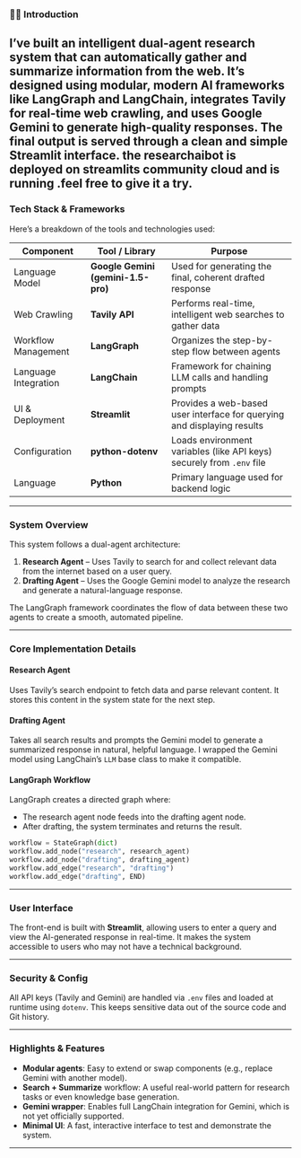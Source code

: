 
### 👩‍💻 Introduction

I’ve built an intelligent dual-agent research system that can automatically gather and summarize information from the web. It’s designed using modular, modern AI frameworks like **LangGraph** and **LangChain**, integrates **Tavily** for real-time web crawling, and uses **Google Gemini** to generate high-quality responses. The final output is served through a clean and simple **Streamlit** interface.
the researchaibot is deployed on streamlits community cloud  and is running .feel free to give it a try.
---

###  Tech Stack & Frameworks

Here’s a breakdown of the tools and technologies used:

| Component          | Tool / Library             | Purpose                                                                 |
|--------------------|----------------------------|-------------------------------------------------------------------------|
| Language Model      | **Google Gemini (gemini-1.5-pro)** | Used for generating the final, coherent drafted response                |
| Web Crawling        | **Tavily API**             | Performs real-time, intelligent web searches to gather data             |
| Workflow Management | **LangGraph**              | Organizes the step-by-step flow between agents                          |
| Language Integration| **LangChain**              | Framework for chaining LLM calls and handling prompts                   |
| UI & Deployment     | **Streamlit**              | Provides a web-based user interface for querying and displaying results |
| Configuration       | **python-dotenv**          | Loads environment variables (like API keys) securely from `.env` file   |
| Language            | **Python**                 | Primary language used for backend logic                                 |

---

###  System Overview

This system follows a dual-agent architecture:

1. **Research Agent** – Uses Tavily to search for and collect relevant data from the internet based on a user query.
2. **Drafting Agent** – Uses the Google Gemini model to analyze the research and generate a natural-language response.

The LangGraph framework coordinates the flow of data between these two agents to create a smooth, automated pipeline.

---

###  Core Implementation Details

####  Research Agent
Uses Tavily’s search endpoint to fetch data and parse relevant content. It stores this content in the system state for the next step.

####  Drafting Agent
Takes all search results and prompts the Gemini model to generate a summarized response in natural, helpful language. I wrapped the Gemini model using LangChain’s `LLM` base class to make it compatible.

#### LangGraph Workflow
LangGraph creates a directed graph where:
- The research agent node feeds into the drafting agent node.
- After drafting, the system terminates and returns the result.

```python
workflow = StateGraph(dict)
workflow.add_node("research", research_agent)
workflow.add_node("drafting", drafting_agent)
workflow.add_edge("research", "drafting")
workflow.add_edge("drafting", END)
```

---

###  User Interface

The front-end is built with **Streamlit**, allowing users to enter a query and view the AI-generated response in real-time. It makes the system accessible to users who may not have a technical background.

---
### Security & Config

All API keys (Tavily and Gemini) are handled via `.env` files and loaded at runtime using `dotenv`. This keeps sensitive data out of the source code and Git history.

---

###  Highlights & Features

- **Modular agents**: Easy to extend or swap components (e.g., replace Gemini with another model).
- **Search + Summarize** workflow: A useful real-world pattern for research tasks or even knowledge base generation.
- **Gemini wrapper**: Enables full LangChain integration for Gemini, which is not yet officially supported.
- **Minimal UI**: A fast, interactive interface to test and demonstrate the system.

---



